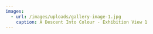 ```yaml
---
images:
  - url: /images/uploads/gallery-image-1.jpg
    caption: A Descent Into Colour - Exhibition View 1
---
```

